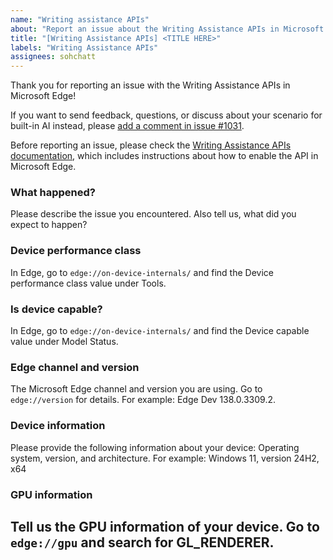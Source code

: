 ```yaml
---
name: "Writing assistance APIs"
about: "Report an issue about the Writing Assistance APIs in Microsoft Edge"
title: "[Writing Assistance APIs] <TITLE HERE>"
labels: "Writing Assistance APIs"
assignees: sohchatt
---
```

Thank you for reporting an issue with the Writing Assistance APIs in Microsoft Edge!

If you want to send feedback, questions, or discuss about your scenario for built-in AI instead, please [add a comment in issue #1031](https://github.com/MicrosoftEdge/MSEdgeExplainers/issues/1031).

Before reporting an issue, please check the [Writing Assistance APIs documentation](https://learn.microsoft.com/microsoft-edge/web-platform/writing-assistance-apis), which includes instructions about how to enable the API in Microsoft Edge.

### What happened?

Please describe the issue you encountered. Also tell us, what did you expect to happen?

### Device performance class

In Edge, go to `edge://on-device-internals/` and find the Device performance class value under Tools.

### Is device capable?

In Edge, go to `edge://on-device-internals/` and find the Device capable value under Model Status.

### Edge channel and version

The Microsoft Edge channel and version you are using. Go to `edge://version` for details.
For example: Edge Dev 138.0.3309.2.

### Device information

Please provide the following information about your device: Operating system, version, and architecture.
For example: Windows 11, version 24H2, x64

### GPU information

Tell us the GPU information of your device. Go to `edge://gpu` and search for GL_RENDERER.
---
